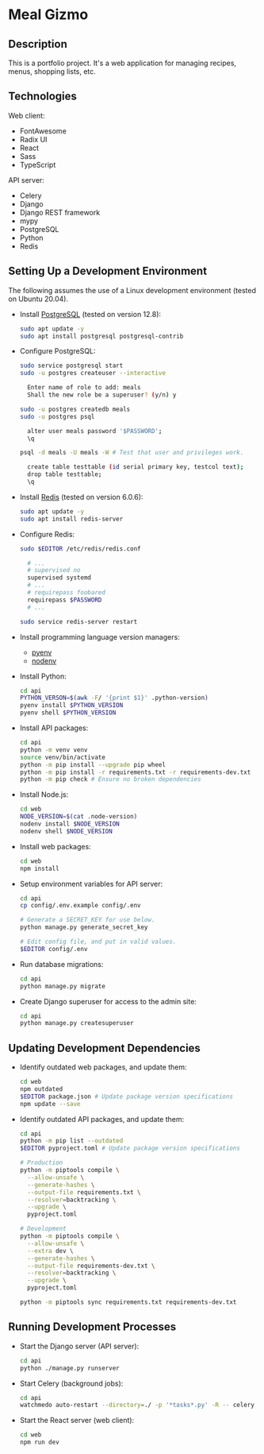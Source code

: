 # Meal Gizmo

## Description

This is a portfolio project. It's a web application for managing recipes, menus,
shopping lists, etc.

## Technologies

Web client:

- FontAwesome
- Radix UI
- React
- Sass
- TypeScript

API server:

- Celery
- Django
- Django REST framework
- mypy
- PostgreSQL
- Python
- Redis

## Setting Up a Development Environment

The following assumes the use of a Linux development environment (tested on
Ubuntu 20.04).

- Install [PostgreSQL](https://www.postgresql.org/) (tested on version 12.8):

  ```sh
  sudo apt update -y
  sudo apt install postgresql postgresql-contrib
  ```

- Configure PostgreSQL:

  ```sh
  sudo service postgresql start
  sudo -u postgres createuser --interactive

    Enter name of role to add: meals
    Shall the new role be a superuser? (y/n) y

  sudo -u postgres createdb meals
  sudo -u postgres psql

    alter user meals password '$PASSWORD';
    \q

  psql -d meals -U meals -W # Test that user and privileges work.

    create table testtable (id serial primary key, testcol text);
    drop table testtable;
    \q
  ```

- Install [Redis](https://redis.io/) (tested on version 6.0.6):

  ```sh
  sudo apt update -y
  sudo apt install redis-server
  ```

- Configure Redis:

  ```sh
  sudo $EDITOR /etc/redis/redis.conf

    # ...
    # supervised no
    supervised systemd
    # ...
    # requirepass foobared
    requirepass $PASSWORD
    # ...

  sudo service redis-server restart
  ```

- Install programming language version managers:

  - [pyenv](https://github.com/pyenv/pyenv)
  - [nodenv](https://github.com/nodenv/nodenv)

- Install Python:

  ```sh
  cd api
  PYTHON_VERSON=$(awk -F/ '{print $1}' .python-version)
  pyenv install $PYTHON_VERSION
  pyenv shell $PYTHON_VERSION
  ```

- Install API packages:

  ```sh
  cd api
  python -m venv venv
  source venv/bin/activate
  python -m pip install --upgrade pip wheel
  python -m pip install -r requirements.txt -r requirements-dev.txt
  python -m pip check # Ensure no broken dependencies
  ```

- Install Node.js:

  ```sh
  cd web
  NODE_VERSION=$(cat .node-version)
  nodenv install $NODE_VERSION
  nodenv shell $NODE_VERSION
  ```

- Install web packages:

  ```sh
  cd web
  npm install
  ```

- Setup environment variables for API server:

  ```sh
  cd api
  cp config/.env.example config/.env

  # Generate a SECRET_KEY for use below.
  python manage.py generate_secret_key

  # Edit config file, and put in valid values.
  $EDITOR config/.env
  ```

- Run database migrations:

  ```sh
  cd api
  python manage.py migrate
  ```

- Create Django superuser for access to the admin site:

  ```sh
  cd api
  python manage.py createsuperuser
  ```

## Updating Development Dependencies

- Identify outdated web packages, and update them:

  ```sh
  cd web
  npm outdated
  $EDITOR package.json # Update package version specifications
  npm update --save
  ```

- Identify outdated API packages, and update them:

  ```sh
  cd api
  python -m pip list --outdated
  $EDITOR pyproject.toml # Update package version specifications

  # Production
  python -m piptools compile \
    --allow-unsafe \
    --generate-hashes \
    --output-file requirements.txt \
    --resolver=backtracking \
    --upgrade \
    pyproject.toml

  # Development
  python -m piptools compile \
    --allow-unsafe \
    --extra dev \
    --generate-hashes \
    --output-file requirements-dev.txt \
    --resolver=backtracking \
    --upgrade \
    pyproject.toml

  python -m piptools sync requirements.txt requirements-dev.txt
  ```

## Running Development Processes

- Start the Django server (API server):

  ```sh
  cd api
  python ./manage.py runserver
  ```

- Start Celery (background jobs):

  ```sh
  cd api
  watchmedo auto-restart --directory=./ -p '*tasks*.py' -R -- celery -A config worker -l INFO
  ```

- Start the React server (web client):

  ```sh
  cd web
  npm run dev
  ```

